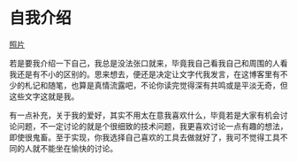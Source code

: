 # 自我介绍

[照片](http://cdn.lucario.cn/blog/homepages/self-introduction/self.jpg?imageView2/0/q/75|imageslim)

若是要我介绍一下自己，我总是没法张口就来，毕竟我自己看我自己和周围的人看我还是有不小的区别的。思来想去，便还是决定让文字代我发言，在这博客里有不少的札记和随笔，也算是真情流露吧，不论你读完觉得深有共鸣或是平淡无奇，但这些文字这就是我。

有一点补充，关于我的爱好，其实不用太在意我喜欢什么，毕竟若是大家有机会讨论问题，不一定讨论的就是个很细致的技术问题，我更喜欢讨论一点有趣的想法，即使很鬼畜。至于实现，你我选择自己喜欢的工具去做就好了，我可不觉得工具不同的人就不能坐在愉快的讨论。